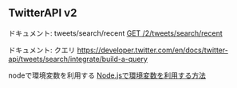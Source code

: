 ## TwitterAPI v2

ドキュメント: tweets/search/recent
[GET /2/tweets/search/recent](https://developer.twitter.com/en/docs/twitter-api/tweets/search/api-reference/get-tweets-search-recent)

ドキュメント: クエリ
https://developer.twitter.com/en/docs/twitter-api/tweets/search/integrate/build-a-query

nodeで環境変数を利用する
[Node.jsで環境変数を利用する方法](https://www.twilio.com/blog/working-with-environment-variables-in-node-js-html-jp)

